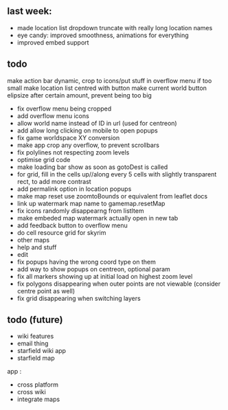 ## last week:

- made location list dropdown truncate with really long location names
- eye candy: improved smoothness, animations for everything
- improved embed support

## todo


make action bar dynamic, crop to icons/put stuff in overflow menu if too small
make location list centred with button
make current world button elipsize after certain amount, prevent being too big

- fix overflow menu being cropped
- add overflow menu icons
- allow world name instead of ID in url (used for centreon)
- add allow long clicking on mobile to open popups
- fix game worldspace XY conversion
- make app crop any overflow, to prevent scrollbars
- fix polylines not respecting zoom levels
- optimise grid code
- make loading bar show as soon as gotoDest is called
- for grid, fill in the cells up//along every 5 cells with slightly transparent rect, to add more contrast
- add permalink option in location popups
- make map reset use zoomtoBounds or equivalent from leaflet docs
- link up watermark map name to gamemap.resetMap
- fix icons randomly disappearng from listItem
- make embeded map watermark actually open in new tab
- add feedback button to overflow menu
- do cell resource grid for skyrim
- other maps
- help and stuff
- edit
- fix popups having the wrong coord type on them
- add way to show popups on centreon, optional param
- fix all markers showing up at initial load on highest zoom level
- fix polygons disappearing when outer points are not viewable (consider centre point as well)
- fix grid disappearing when switching layers

## todo (future)
- wiki features
- email thing
- starfield wiki app
- starfield map

app :
- cross platform
- cross wiki
- integrate maps